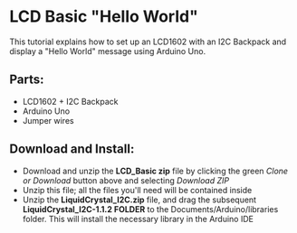 # LCD Basic "Hello World"
This tutorial explains how to set up an LCD1602 with an I2C Backpack and display a "Hello World" message using Arduino Uno.

## Parts:
- LCD1602 + I2C Backpack
- Arduino Uno
- Jumper wires

## Download and Install:
- Download and unzip the **LCD_Basic zip** file by clicking the green *Clone or Download* button above and selecting *Download ZIP*
- Unzip this file; all the files you'll need will be contained inside
- Unzip the **LiquidCrystal_I2C.zip** file, and drag the subsequent **LiquidCrystal_I2C-1.1.2 FOLDER** to the Documents/Arduino/libraries folder. This will install the necessary library in the Arduino IDE
